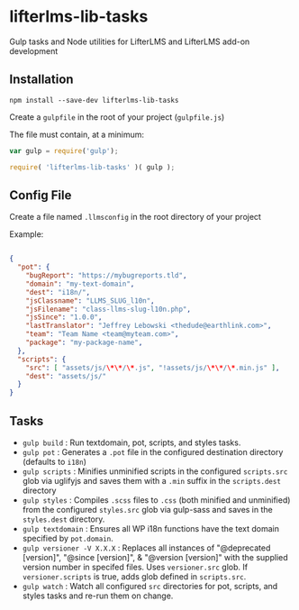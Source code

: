 lifterlms-lib-tasks
===================

Gulp tasks and Node utilities for LifterLMS and LifterLMS add-on development


## Installation

`npm install --save-dev lifterlms-lib-tasks`

Create a `gulpfile` in the root of your project (`gulpfile.js`)

The file must contain, at a minimum:

```js
var gulp = require('gulp');

require( 'lifterlms-lib-tasks' )( gulp );
```

## Config File

Create a file named `.llmsconfig` in the root directory of your project

Example:

```json

{
  "pot": {
    "bugReport": "https://mybugreports.tld",
    "domain": "my-text-domain",
    "dest": "i18n/",
    "jsClassname": "LLMS_SLUG_l10n",
    "jsFilename": "class-llms-slug-l10n.php",
    "jsSince": "1.0.0",
    "lastTranslator": "Jeffrey Lebowski <thedude@earthlink.com>",
    "team": "Team Name <team@myteam.com>",
    "package": "my-package-name",
  },
  "scripts": {
    "src": [ "assets/js/\*\*/\*.js", "!assets/js/\*\*/\*.min.js" ],
    "dest": "assets/js/"
  }
}

```

## Tasks

+ `gulp build` : Run textdomain, pot, scripts, and styles tasks.
+ `gulp pot` : Generates a `.pot` file in the configured destination directory (defaults to `i18n`)
+ `gulp scripts` : Minifies unminified scripts in the configured `scripts.src` glob via uglifyjs and saves them with a `.min` suffix in the `scripts.dest` directory
+ `gulp styles` : Compiles `.scss` files to `.css` (both minified and unminified) from the configured `styles.src` glob via gulp-sass and saves in the `styles.dest` directory.
+ `gulp textdomain` : Ensures all WP i18n functions have the text domain specified by `pot.domain`.
+ `gulp versioner -V X.X.X` : Replaces all instances of "@deprecated [version]", "@since [version]", & "@version [version]" with the supplied version number in specifed files. Uses `versioner.src` glob. If `versioner.scripts` is true, adds glob defined in `scripts.src`.
+ `gulp watch` : Watch all configured `src` directories for pot, scripts, and styles tasks and re-run them on change.
